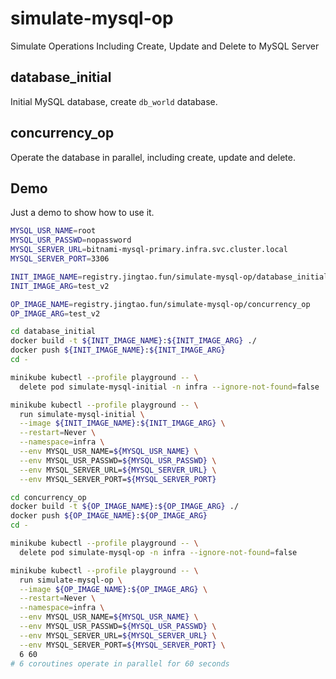 # simulate-mysql-op

Simulate Operations Including Create, Update and Delete to MySQL Server

## database_initial

Initial MySQL database, create `db_world` database.

## concurrency_op

Operate the database in parallel, including create, update and delete.


## Demo

Just a demo to show how to use it.

```bash
MYSQL_USR_NAME=root
MYSQL_USR_PASSWD=nopassword
MYSQL_SERVER_URL=bitnami-mysql-primary.infra.svc.cluster.local
MYSQL_SERVER_PORT=3306

INIT_IMAGE_NAME=registry.jingtao.fun/simulate-mysql-op/database_initial
INIT_IMAGE_ARG=test_v2

OP_IMAGE_NAME=registry.jingtao.fun/simulate-mysql-op/concurrency_op
OP_IMAGE_ARG=test_v2

cd database_initial
docker build -t ${INIT_IMAGE_NAME}:${INIT_IMAGE_ARG} ./
docker push ${INIT_IMAGE_NAME}:${INIT_IMAGE_ARG}
cd -

minikube kubectl --profile playground -- \
  delete pod simulate-mysql-initial -n infra --ignore-not-found=false

minikube kubectl --profile playground -- \
  run simulate-mysql-initial \
  --image ${INIT_IMAGE_NAME}:${INIT_IMAGE_ARG} \
  --restart=Never \
  --namespace=infra \
  --env MYSQL_USR_NAME=${MYSQL_USR_NAME} \
  --env MYSQL_USR_PASSWD=${MYSQL_USR_PASSWD} \
  --env MYSQL_SERVER_URL=${MYSQL_SERVER_URL} \
  --env MYSQL_SERVER_PORT=${MYSQL_SERVER_PORT} 

cd concurrency_op
docker build -t ${OP_IMAGE_NAME}:${OP_IMAGE_ARG} ./
docker push ${OP_IMAGE_NAME}:${OP_IMAGE_ARG}
cd -

minikube kubectl --profile playground -- \
  delete pod simulate-mysql-op -n infra --ignore-not-found=false

minikube kubectl --profile playground -- \
  run simulate-mysql-op \
  --image ${OP_IMAGE_NAME}:${OP_IMAGE_ARG} \
  --restart=Never \
  --namespace=infra \
  --env MYSQL_USR_NAME=${MYSQL_USR_NAME} \
  --env MYSQL_USR_PASSWD=${MYSQL_USR_PASSWD} \
  --env MYSQL_SERVER_URL=${MYSQL_SERVER_URL} \
  --env MYSQL_SERVER_PORT=${MYSQL_SERVER_PORT} \
  6 60
# 6 coroutines operate in parallel for 60 seconds
```